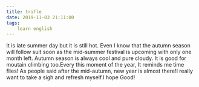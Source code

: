 ```yaml
---
title: trifle
date: 2019-11-03 21:11:00
tags:
    learn english
---
```

It is late summer day but it is still hot. Even I know that the autumn season will follow suit soon as the mid-summer festival is upcoming with only one month left. Autumn season is always cool and pure cloudy. It is good for moutain climbing too.Every this moment of the year, It reminds me time flies! As people said after the mid-autumn, new year is almost there!I really want to take a sigh and refresh myself.I hope Good!